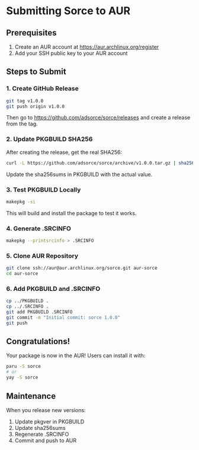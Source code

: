 # Submitting Sorce to AUR

## Prerequisites
1. Create an AUR account at https://aur.archlinux.org/register
2. Add your SSH public key to your AUR account

## Steps to Submit

### 1. Create GitHub Release
```bash
git tag v1.0.0
git push origin v1.0.0
```
Then go to https://github.com/adsorce/sorce/releases and create a release from the tag.

### 2. Update PKGBUILD SHA256
After creating the release, get the real SHA256:
```bash
curl -L https://github.com/adsorce/sorce/archive/v1.0.0.tar.gz | sha256sum
```
Update the sha256sums in PKGBUILD with the actual value.

### 3. Test PKGBUILD Locally
```bash
makepkg -si
```
This will build and install the package to test it works.

### 4. Generate .SRCINFO
```bash
makepkg --printsrcinfo > .SRCINFO
```

### 5. Clone AUR Repository
```bash
git clone ssh://aur@aur.archlinux.org/sorce.git aur-sorce
cd aur-sorce
```

### 6. Add PKGBUILD and .SRCINFO
```bash
cp ../PKGBUILD .
cp ../.SRCINFO .
git add PKGBUILD .SRCINFO
git commit -m "Initial commit: sorce 1.0.0"
git push
```

## Congratulations!
Your package is now in the AUR! Users can install it with:
```bash
paru -S sorce
# or
yay -S sorce
```

## Maintenance
When you release new versions:
1. Update pkgver in PKGBUILD
2. Update sha256sums
3. Regenerate .SRCINFO
4. Commit and push to AUR